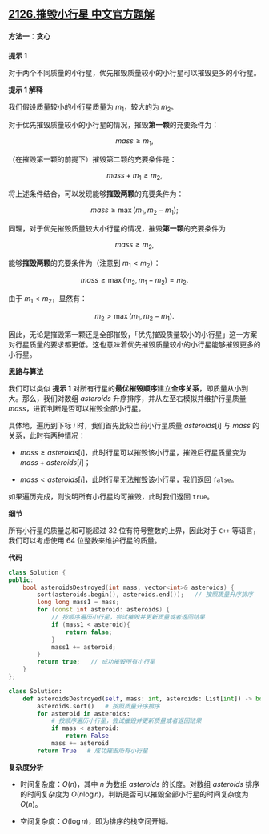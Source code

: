 ## [2126.摧毁小行星 中文官方题解](https://leetcode.cn/problems/destroying-asteroids/solutions/100000/cui-hui-xiao-xing-xing-by-leetcode-solut-ng2v)
#### 方法一：贪心

**提示 $1$**

对于两个不同质量的小行星，优先摧毁质量较小的小行星可以摧毁更多的小行星。

**提示 $1$ 解释**

我们假设质量较小的小行星质量为 $m_1$，较大的为 $m_2$。

对于优先摧毁质量较小的小行星的情况，摧毁**第一颗**的充要条件为：

$$
\textit{mass} \ge m_1,
$$

（在摧毁第一颗的前提下）摧毁第二颗的充要条件是：

$$
\textit{mass} + m_1 \ge m_2,
$$

将上述条件结合，可以发现能够**摧毁两颗**的充要条件为：

$$
\textit{mass} \ge \max(m_1, m_2 - m_1);
$$

同理，对于优先摧毁质量较大小行星的情况，摧毁**第一颗**的充要条件为

$$
\textit{mass} \ge m_2,
$$

能够**摧毁两颗**的充要条件为（注意到 $m_1 < m_2$）：

$$
\textit{mass} \ge \max(m_2, m_1 - m_2) = m_2.
$$

由于 $m_1 < m_2$，显然有：

$$
m_2 > \max(m_1, m_2 - m_1).
$$

因此，无论是摧毁第一颗还是全部摧毁，「优先摧毁质量较小的小行星」这一方案对行星质量的要求都更低。这也意味着优先摧毁质量较小的小行星能够摧毁更多的小行星。

**思路与算法**

我们可以类似 **提示 $1$** 对所有行星的**最优摧毁顺序**建立**全序关系**，即质量从小到大。那么，我们对数组 $\textit{asteroids}$ 升序排序，并从左至右模拟并维护行星质量 $\textit{mass}$，进而判断是否可以摧毁全部小行星。

具体地，遍历到下标 $i$ 时，我们首先比较当前小行星质量 $\textit{asteroids}[i]$ 与 $\textit{mass}$ 的关系，此时有两种情况：

- $\textit{mass} \ge \textit{asteroids}[i]$，此时行星可以摧毁该小行星，摧毁后行星质量变为 $\textit{mass} + \textit{asteroids}[i]$；

- $\textit{mass} < \textit{asteroids}[i]$，此时行星无法摧毁该小行星，我们返回 $\texttt{false}$。

如果遍历完成，则说明所有小行星均可摧毁，此时我们返回 $\texttt{true}$。

**细节**

所有小行星的质量总和可能超过 $32$ 位有符号整数的上界，因此对于 $\texttt{C++}$ 等语言，我们可以考虑使用 $64$ 位整数来维护行星的质量。

**代码**

```C++ [sol1-C++]
class Solution {
public:
    bool asteroidsDestroyed(int mass, vector<int>& asteroids) {
        sort(asteroids.begin(), asteroids.end());   // 按照质量升序排序
        long long mass1 = mass;
        for (const int asteroid: asteroids) {
            // 按顺序遍历小行星，尝试摧毁并更新质量或者返回结果
            if (mass1 < asteroid){
                return false;
            }
            mass1 += asteroid;
        }
        return true;   // 成功摧毁所有小行星
    }
};
```


```Python [sol1-Python3]
class Solution:
    def asteroidsDestroyed(self, mass: int, asteroids: List[int]) -> bool:
        asteroids.sort()   # 按照质量升序排序
        for asteroid in asteroids:
            # 按顺序遍历小行星，尝试摧毁并更新质量或者返回结果
            if mass < asteroid:
                return False
            mass += asteroid
        return True   # 成功摧毁所有小行星
```


**复杂度分析**

- 时间复杂度：$O(n)$，其中 $n$ 为数组 $\textit{asteroids}$ 的长度。对数组 $\textit{asteroids}$ 排序的时间复杂度为 $O(n \log n)$，判断是否可以摧毁全部小行星的时间复杂度为 $O(n)$。

- 空间复杂度：$O(\log n)$，即为排序的栈空间开销。